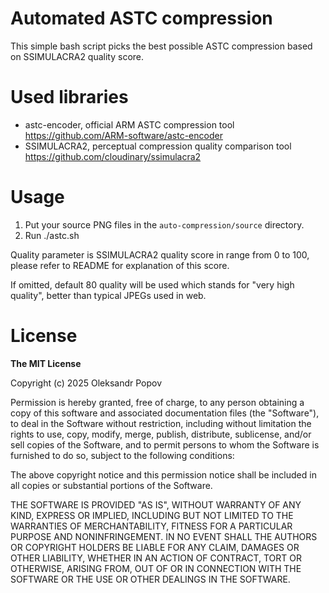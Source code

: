 # Automated ASTC compression

This simple bash script picks the best possible ASTC compression based on SSIMULACRA2 quality score.

# Used libraries

- astc-encoder, official ARM ASTC compression tool https://github.com/ARM-software/astc-encoder
- SSIMULACRA2, perceptual compression quality comparison tool https://github.com/cloudinary/ssimulacra2

# Usage

1. Put your source PNG files in the `auto-compression/source` directory.
2. Run ./astc.sh <quality>

Quality parameter is SSIMULACRA2 quality score in range from 0 to 100, please refer to README for explanation of this score.

If omitted, default 80 quality will be used which stands for "very high quality", better than typical JPEGs used in web.

# License

**The MIT License**

Copyright (c) 2025 Oleksandr Popov

Permission is hereby granted, free of charge, to any person obtaining a copy of this software and associated documentation files (the "Software"), to deal in the Software without restriction, including without limitation the rights to use, copy, modify, merge, publish, distribute, sublicense, and/or sell copies of the Software, and to permit persons to whom the Software is furnished to do so, subject to the following conditions:

The above copyright notice and this permission notice shall be included in all copies or substantial portions of the Software.

THE SOFTWARE IS PROVIDED "AS IS", WITHOUT WARRANTY OF ANY KIND, EXPRESS OR IMPLIED, INCLUDING BUT NOT LIMITED TO THE WARRANTIES OF MERCHANTABILITY, FITNESS FOR A PARTICULAR PURPOSE AND NONINFRINGEMENT. IN NO EVENT SHALL THE AUTHORS OR COPYRIGHT HOLDERS BE LIABLE FOR ANY CLAIM, DAMAGES OR OTHER LIABILITY, WHETHER IN AN ACTION OF CONTRACT, TORT OR OTHERWISE, ARISING FROM, OUT OF OR IN CONNECTION WITH THE SOFTWARE OR THE USE OR OTHER DEALINGS IN THE SOFTWARE.
